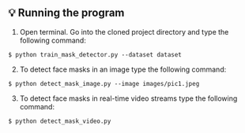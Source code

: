 

## :bulb: Running the program

1. Open terminal. Go into the cloned project directory and type the following command:
```
$ python train_mask_detector.py --dataset dataset
```

2. To detect face masks in an image type the following command: 
```
$ python detect_mask_image.py --image images/pic1.jpeg
```

3. To detect face masks in real-time video streams type the following command:
```
$ python detect_mask_video.py 
```

